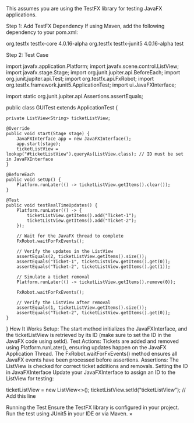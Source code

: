 This assumes you are using the TestFX library for testing JavaFX applications.

Step 1: Add TestFX Dependency If using Maven, add the following dependency to your pom.xml:

 
<dependency>
    <groupId>org.testfx</groupId>
    <artifactId>testfx-core</artifactId>
    <version>4.0.16-alpha</version>
</dependency>
<dependency>
    <groupId>org.testfx</groupId>
    <artifactId>testfx-junit5</artifactId>
    <version>4.0.16-alpha</version>
    <scope>test</scope>
</dependency>
 
Step 2: Test Case

 
import javafx.application.Platform;
import javafx.scene.control.ListView;
import javafx.stage.Stage;
import org.junit.jupiter.api.BeforeEach;
import org.junit.jupiter.api.Test;
import org.testfx.api.FxRobot;
import org.testfx.framework.junit5.ApplicationTest;
import ui.JavaFXInterface;
 
import static org.junit.jupiter.api.Assertions.assertEquals;
 
public class GUITest extends ApplicationTest {
 
    private ListView<String> ticketListView;
 
    @Override
    public void start(Stage stage) {
        JavaFXInterface app = new JavaFXInterface();
        app.start(stage);
        ticketListView = lookup("#ticketListView").queryAs(ListView.class); // ID must be set in JavaFXInterface
    }
 
    @BeforeEach
    public void setUp() {
        Platform.runLater(() -> ticketListView.getItems().clear());
    }
 
    @Test
    public void testRealTimeUpdates() {
        Platform.runLater(() -> {
            ticketListView.getItems().add("Ticket-1");
            ticketListView.getItems().add("Ticket-2");
        });
 
        // Wait for the JavaFX thread to complete
        FxRobot.waitForFxEvents();
 
        // Verify the updates in the ListView
        assertEquals(2, ticketListView.getItems().size());
        assertEquals("Ticket-1", ticketListView.getItems().get(0));
        assertEquals("Ticket-2", ticketListView.getItems().get(1));
 
        // Simulate a ticket removal
        Platform.runLater(() -> ticketListView.getItems().remove(0));
 
        FxRobot.waitForFxEvents();
 
        // Verify the ListView after removal
        assertEquals(1, ticketListView.getItems().size());
        assertEquals("Ticket-2", ticketListView.getItems().get(0));
    }
}
How It Works
Setup: The start method initializes the JavaFXInterface, and the ticketListView is retrieved by its ID (make sure to set the ID in the JavaFX code using setId).
Test Actions:
Tickets are added and removed using Platform.runLater(), ensuring updates happen on the JavaFX Application Thread.
The FxRobot.waitForFxEvents() method ensures all JavaFX events have been processed before assertions.
Assertions:
The ListView is checked for correct ticket additions and removals.
Setting the ID in JavaFXInterface
Update your JavaFXInterface to assign an ID to the ListView for testing:

ticketListView = new ListView<>();
ticketListView.setId("ticketListView"); // Add this line
 
Running the Test
Ensure the TestFX library is configured in your project.
Run the test using JUnit5 in your IDE or via Maven.
×